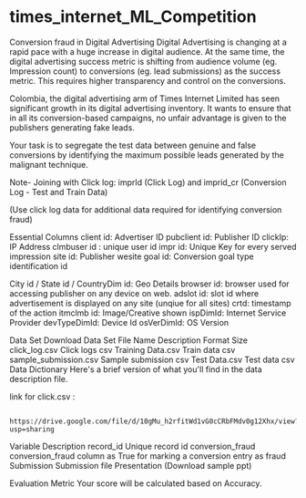 # times_internet_ML_Competition

Conversion fraud in Digital Advertising
Digital Advertising is changing at a rapid pace with a huge increase in digital audience. At the same time, the digital advertising success metric is shifting from audience volume (eg. Impression count) to conversions (eg. lead submissions) as the success metric. This requires higher transparency and control on the conversions.

Colombia, the digital advertising arm of Times Internet Limited has seen significant growth in its digital advertising inventory. It wants to ensure that in all its conversion-based campaigns, no unfair advantage is given to the publishers generating fake leads.

Your task is to segregate the test data between genuine and false conversions by identifying the maximum possible leads generated by the malignant technique.

Note-
Joining with Click log:
imprId (Click Log) and imprid_cr (Conversion Log - Test and Train Data)

(Use click log data for additional data required for identifying conversion fraud)

Essential Columns
client id: Advertiser ID
pubclient id: Publisher ID
clickIp: IP Address
clmbuser id : unique user id
impr id: Unique Key for every served impression
site id: Publisher wesite
goal id: Conversion
goal type identification id

City id / State id / CountryDim id: Geo Details
browser id: browser used for accessing publisher on any device on web.
adslot id: slot id where advertisement is displayed on any site (unqiue for all sites)
crtd: timestamp of the action
itmclmb id: Image/Creative shown
ispDimId: Internet Service Provider
devTypeDimId: Device Id
osVerDimId: OS Version


Data Set Download Data Set
File Name	Description	Format	Size
click_log.csv	Click logs	csv	
Training Data.csv	Train data	csv	
sample_submission.csv	Sample submission	csv	
Test Data.csv	Test data	csv	
Data Dictionary
Here's a brief version of what you'll find in the data description file.

link for click.csv :


          https://drive.google.com/file/d/10gMu_h2rfitWd1vG0cCRbFMdv0g12Xhx/view?usp=sharing
        

Variable	Description
record_id	Unique record id
conversion_fraud	conversion_fraud column as True for marking a conversion entry as fraud
Submission
Submission file
Presentation (Download sample ppt)

Evaluation Metric
Your score will be calculated based on Accuracy.

